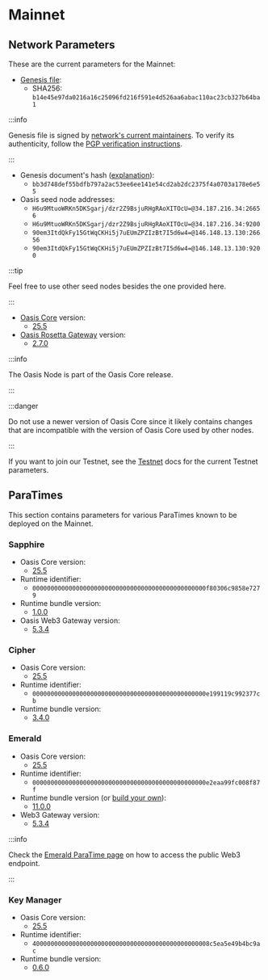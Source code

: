 # Mainnet

## Network Parameters

These are the current parameters for the Mainnet:

* [Genesis file](https://github.com/oasisprotocol/mainnet-artifacts/releases/download/2023-11-29/genesis.json):
  * SHA256: `b14e45e97da0216a16c25096fd216f591e4d526aa6abac110ac23cb327b64ba1`

:::info

Genesis file is signed by [network's current maintainers]. To verify its
authenticity, follow the [PGP verification instructions].

:::

* Genesis document's hash ([explanation](../reference/genesis-doc.md#genesis-file-vs-genesis-document)):
  * `bb3d748def55bdfb797a2ac53ee6ee141e54cd2ab2dc2375f4a0703a178e6e55`
* Oasis seed node addresses:
  * `H6u9MtuoWRKn5DKSgarj/dzr2Z9BsjuRHgRAoXITOcU=@34.187.216.34:26656`
  * `H6u9MtuoWRKn5DKSgarj/dzr2Z9BsjuRHgRAoXITOcU=@34.187.216.34:9200`
  * `90em3ItdQkFy15GtWqCKHi5j7uEUmZPZIzBt7I5d6w4=@146.148.13.130:26656`
  * `90em3ItdQkFy15GtWqCKHi5j7uEUmZPZIzBt7I5d6w4=@146.148.13.130:9200`

:::tip

Feel free to use other seed nodes besides the one provided here.

:::

* [Oasis Core](https://github.com/oasisprotocol/oasis-core) version:
  * [25.5](https://github.com/oasisprotocol/oasis-core/releases/tag/v25.5)
* [Oasis Rosetta Gateway](https://github.com/oasisprotocol/oasis-rosetta-gateway) version:
  * [2.7.0](https://github.com/oasisprotocol/oasis-rosetta-gateway/releases/tag/v2.7.0)

:::info

The Oasis Node is part of the Oasis Core release.

:::

:::danger

Do not use a newer version of Oasis Core since it likely contains changes that
are incompatible with the version of Oasis Core used by other nodes.

:::

If you want to join our Testnet, see the [Testnet](../network/testnet.md) docs
for the current Testnet parameters.

[network's current maintainers]: https://github.com/oasisprotocol/mainnet-artifacts/blob/master/README.md#pgp-keys-of-current-maintainers
[PGP verification instructions]: https://github.com/oasisprotocol/mainnet-artifacts/blob/master/README.md#verifying-genesis-file-signatures

## ParaTimes

This section contains parameters for various ParaTimes known to be deployed on the Mainnet.

### Sapphire

* Oasis Core version:
  * [25.5](https://github.com/oasisprotocol/oasis-core/releases/tag/v25.5)
* Runtime identifier:
  * `000000000000000000000000000000000000000000000000f80306c9858e7279`
* Runtime bundle version:
  * [1.0.0](https://github.com/oasisprotocol/sapphire-paratime/releases/tag/v1.0.0)
* Oasis Web3 Gateway version:
  * [5.3.4](https://github.com/oasisprotocol/oasis-web3-gateway/releases/tag/v5.3.4)

### Cipher

* Oasis Core version:
  * [25.5](https://github.com/oasisprotocol/oasis-core/releases/tag/v25.5)
* Runtime identifier:
  * `000000000000000000000000000000000000000000000000e199119c992377cb`
* Runtime bundle version:
  * [3.4.0](https://github.com/oasisprotocol/cipher-paratime/releases/tag/v3.4.0)

### Emerald

* Oasis Core version:
  * [25.5](https://github.com/oasisprotocol/oasis-core/releases/tag/v25.5)
* Runtime identifier:
  * `000000000000000000000000000000000000000000000000e2eaa99fc008f87f`
* Runtime bundle version (or [build your own](https://github.com/oasisprotocol/emerald-paratime/tree/v11.0.0#building)):
  * [11.0.0](https://github.com/oasisprotocol/emerald-paratime/releases/tag/v11.0.0)
* Web3 Gateway version:
  * [5.3.4](https://github.com/oasisprotocol/oasis-web3-gateway/releases/tag/v5.3.4)

:::info

Check the [Emerald ParaTime page](../../build/tools/other-paratimes/emerald/network#rpc-endpoints) on how to access
the public Web3 endpoint.

:::

### Key Manager

* Oasis Core version:
  * [25.5](https://github.com/oasisprotocol/oasis-core/releases/tag/v25.5)
* Runtime identifier:
  * `4000000000000000000000000000000000000000000000008c5ea5e49b4bc9ac`
* Runtime bundle version:
  * [0.6.0](https://github.com/oasisprotocol/keymanager-paratime/releases/tag/v0.6.0)

